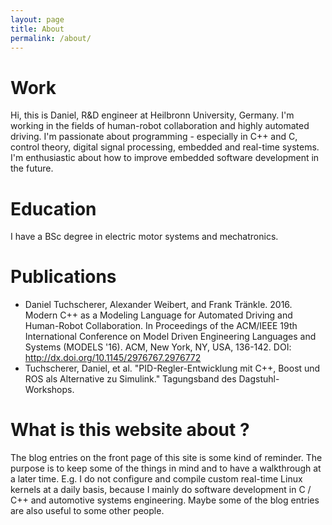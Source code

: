 ```yaml
---
layout: page
title: About
permalink: /about/
---
```


# Work

Hi, this is Daniel, R&D engineer at Heilbronn University, Germany. I'm working in the fields of human-robot collaboration and highly automated driving. I'm passionate about programming - especially in C++ and C, control theory, digital signal processing, embedded and real-time systems. I'm enthusiastic about how to improve embedded software development in the future.

# Education

I have a BSc degree in electric motor systems and mechatronics.

# Publications

* Daniel Tuchscherer, Alexander Weibert, and Frank Tränkle. 2016. Modern C++ as a Modeling Language for Automated Driving and Human-Robot Collaboration. In Proceedings of the ACM/IEEE 19th International Conference on Model Driven Engineering Languages and Systems (MODELS '16). ACM, New York, NY, USA, 136-142. DOI: http://dx.doi.org/10.1145/2976767.2976772
* Tuchscherer, Daniel, et al. "PID-Regler-Entwicklung mit C++, Boost und ROS als Alternative zu Simulink." Tagungsband des Dagstuhl-Workshops.

# What is this website about ?

The blog entries on the front page of this site is some kind of reminder. The purpose is to keep some of the things in mind and to have a walkthrough at a later time. E.g. I do not configure and compile custom real-time Linux kernels at a daily basis, because I mainly do software development in C / C++ and automotive systems engineering. Maybe some of the blog entries are also useful to some other people.
